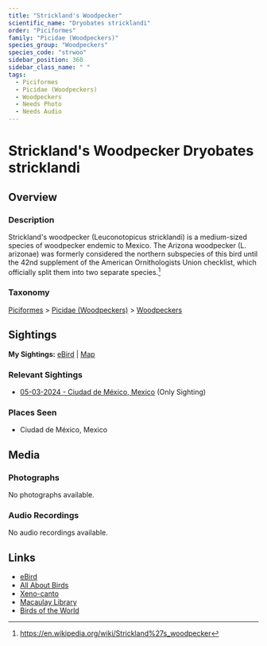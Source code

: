 ```yaml
---
title: "Strickland's Woodpecker"
scientific_name: "Dryobates stricklandi"
order: "Piciformes"
family: "Picidae (Woodpeckers)"
species_group: "Woodpeckers"
species_code: "strwoo"
sidebar_position: 360
sidebar_class_name: " "
tags: 
  - Piciformes
  - Picidae (Woodpeckers)
  - Woodpeckers
  - Needs Photo
  - Needs Audio
---
```


# Strickland's Woodpecker <span className='sci_name'>Dryobates stricklandi</span>

## Overview

### Description
Strickland's woodpecker (Leuconotopicus stricklandi) is a medium-sized species of woodpecker endemic to Mexico.  The Arizona woodpecker (L. arizonae) was formerly considered the northern subspecies of this bird until the 42nd supplement of the American Ornithologists Union checklist, which officially split them into two separate species.[^1]

[^1]: https://en.wikipedia.org/wiki/Strickland%27s_woodpecker

### Taxonomy
[Piciformes](/tags/piciformes) > [Picidae (Woodpeckers)](/tags/picidae-woodpeckers) > [Woodpeckers](/tags/woodpeckers)


## Sightings

**My Sightings:** [eBird](https://ebird.org/lifelist?r=world&time=life&spp=strwoo) | [Map](/map?species_code=strwoo)

### Relevant Sightings

* [05-03-2024 - Ciudad de México, Mexico](https://ebird.org/checklist/S171944247) (Only Sighting)

### Places Seen

* Ciudad de México, Mexico



## Media
### Photographs
No photographs available.

### Audio Recordings
No audio recordings available.

## Links
* [eBird](https://ebird.org/species/strwoo) 
* [All About Birds](https://www.allaboutbirds.org/guide/strwoo) 
* [Xeno-canto](https://www.xeno-canto.org/species/dryobates-stricklandi) 
* [Macaulay Library](https://search.macaulaylibrary.org/catalog?taxonCode=strwoo&sort=rating_rank_desc)
* [Birds of the World](https://birdsoftheworld.org/bow/species/strwoo)
